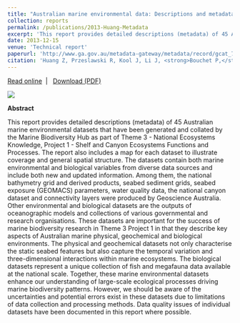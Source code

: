 ```yaml
---
title: "Australian marine environmental data: Descriptions and metadata"
collection: reports
permalink: /publications/2013-Huang-Metadata
excerpt: 'This report provides detailed descriptions (metadata) of 45 Australian marine environmental datasets that have been generated and collated by the Marine Biodiversity Hub.'
date: 2013-12-15  
venue: 'Technical report'
paperurl: 'http://www.ga.gov.au/metadata-gateway/metadata/record/gcat_75846'
citation: 'Huang Z, Przeslawski R, Kool J, Li J, <strong>Bouchet P,</strong> Nichol S. 2013. Australian marine environmental data: Descriptions and metadata. Record 2013/21. Geoscience Australia: Canberra, 214 p.'
---
```

<i class="fa fa-link" aria-hidden="true"></i> <a href="http://www.ga.gov.au/metadata-gateway/metadata/record/gcat_75846"> Read online</a> &nbsp;<span>&#124;</span> &nbsp;<i class="fa fa-file-pdf-o" aria-hidden="true"></i> <a href="http://phbouchet.github.io/files/Huang-2013-AustralianMarineMetadata.pdf">  Download (PDF)</a>

<img src='/images/Huang2013-Metadata-hero.jpg'>
<br>

<strong>Abstract</strong>

This report provides detailed descriptions (metadata) of 45 Australian marine environmental datasets that have been generated and collated by the Marine Biodiversity Hub as part of Theme 3 - National Ecosystems Knowledge, Project 1 - Shelf and Canyon Ecosystems Functions and Processes. The report also includes a map for each dataset to illustrate coverage and general spatial structure. The datasets contain both marine environmental and biological variables from diverse data sources and include both new and updated information. Among them, the national bathymetry grid and derived products, seabed sediment grids, seabed exposure (GEOMACS) parameters, water quality data, the national canyon dataset and connectivity layers were produced by Geoscience Australia. Other environmental and biological datasets are the outputs of oceanographic models and collections of various governmental and research organisations. These datasets are important for the success of marine biodiversity research in Theme 3 Project 1 in that they describe key aspects of Australian marine physical, geochemical and biological environments. The physical and geochemical datasets not only characterise the static seabed features but also capture the temporal variation and three-dimensional interactions within marine ecosystems. The biological datasets represent a unique collection of fish and megafauna data available at the national scale. Together, these marine environmental datasets enhance our understanding of large-scale ecological processes driving marine biodiversity patterns. However, we should be aware of the uncertainties and potential errors exist in these datasets due to limitations of data collection and processing methods. Data quality issues of individual datasets have been documented in this report where possible.
